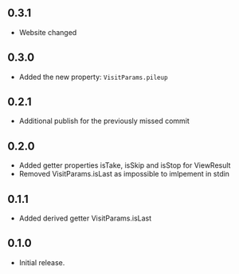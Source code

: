 ## 0.3.1

- Website changed

## 0.3.0

- Added the new property: `VisitParams.pileup`

## 0.2.1

- Additional publish for the previously missed commit

## 0.2.0

- Added getter properties isTake, isSkip and isStop for ViewResult
- Removed VisitParams.isLast as impossible to imlpement in stdin

## 0.1.1

- Added derived getter VisitParams.isLast

## 0.1.0

- Initial release.

